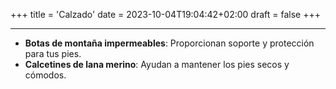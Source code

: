 +++
title = 'Calzado'
date = 2023-10-04T19:04:42+02:00
draft = false
+++

***
- **Botas de montaña impermeables**: Proporcionan soporte y protección para tus pies.
- **Calcetines de lana merino**: Ayudan a mantener los pies secos y cómodos.
